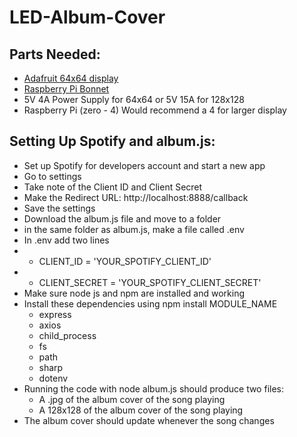 # LED-Album-Cover
## Parts Needed:
- [Adafruit 64x64 display](https://www.adafruit.com/product/5362)
- [Raspberry Pi Bonnet](https://www.adafruit.com/product/3211)
- 5V 4A Power Supply for 64x64 or 5V 15A for 128x128
- Raspberry Pi (zero - 4) Would recommend a 4 for larger display

## Setting Up Spotify and album.js:
- Set up Spotify for developers account and start a new app
- Go to settings
- Take note of the Client ID and Client Secret
- Make the Redirect URL: http://localhost:8888/callback
- Save the settings
- Download the album.js file and move to a folder
- in the same folder as album.js, make a file called .env
- In .env add two lines
- - CLIENT_ID = 'YOUR_SPOTIFY_CLIENT_ID'
- - CLIENT_SECRET = 'YOUR_SPOTIFY_CLIENT_SECRET'
- Make sure node js and npm are installed and working
- Install these dependencies using npm install MODULE_NAME
  - express
  - axios
  - child_process
  - fs
  - path
  - sharp
  - dotenv
- Running the code with node album.js should produce two files:
  - A .jpg of the album cover of the song playing
  - A 128x128 of the album cover of the song playing
- The album cover should update whenever the song changes
